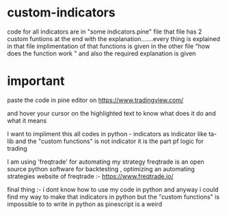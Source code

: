 # custom-indicators

code for all indicators are in "some indicators.pine" file 
that file has 2 custom funtions at the end with the explanation.......every thing is explained in that file 
implimentation of that functions is given in the other file "how does the function work " and also the required explanation is given

# important
paste the code in pine editor on https://www.tradingview.com/ 

and hover your cursor on the highlighted text to know what does it do and what it means

I want to impliment this all codes in python - indicators as indicator like ta-lib and  the "custom functions" is not indicator it is the part pf logic for trading 

I am using 'freqtrade' for automating my strategy 
freqtrade is an open source python software for backtesting , optimizing an automating  strategies 
website of freqtrade :- https://www.freqtrade.io/

final thing :- i dont know how to use my code in python  and anyway i could find my way to make that indicators in python but the "custom functions" is impossible to 
              to write in python as pinescript is a weird


